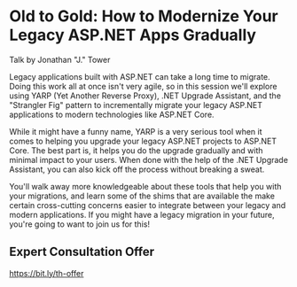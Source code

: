 # Old to Gold: How to Modernize Your Legacy ASP.NET Apps Gradually
Talk by Jonathan "J." Tower

Legacy applications built with ASP.NET can take a long time to migrate. Doing this work all at once isn't very agile, so in this session we'll explore using YARP (Yet Another Reverse Proxy), .NET Upgrade Assistant, and the "Strangler Fig" pattern to incrementally migrate your legacy ASP.NET applications to modern technologies like ASP.NET Core.

While it might have a funny name, YARP is a very serious tool when it comes to helping you upgrade your legacy ASP.NET projects to ASP.NET Core. The best part is, it helps you do the upgrade gradually and with minimal impact to your users. When done with the help of the .NET Upgrade Assistant, you can also kick off the process without breaking a sweat.

You'll walk away more knowledgeable about these tools that help you with your migrations, and learn some of the shims that are available the make certain cross-cutting concerns easier to integrate between your legacy and modern applications. If you might have a legacy migration in your future, you're going to want to join us for this!

## Expert Consultation Offer
https://bit.ly/th-offer

